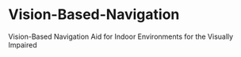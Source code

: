# Vision-Based-Navigation
 Vision-Based Navigation Aid for Indoor Environments for the Visually Impaired
